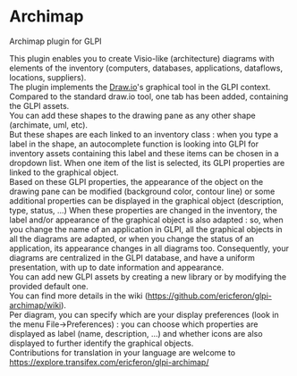 # Archimap
Archimap plugin for GLPI

This plugin enables you to create Visio-like (architecture) diagrams with elements of the inventory (computers, databases, applications, dataflows, locations, suppliers).<br/>
The plugin implements the [Draw.io]("http://www.draw.io")'s graphical tool in the GLPI context.<br/>
Compared to the standard draw.io tool, one tab has been added, containing the GLPI assets.<br/>
You can add these shapes to the drawing pane as any other shape (archimate, uml, etc). <br/>
But these shapes are each linked to an inventory class : when you type a label in the shape, an autocomplete function is looking into GLPI for inventory assets containing this label and these items can be chosen in a dropdown list.
When one item of the list is selected, its GLPI properties are linked to the graphical object.<br/>
Based on these GLPI properties, the appearance of the object on the drawing pane can be modified (background color, contour line) or some additional properties can be displayed in the graphical object (description, type, status, ...)
When these properties are changed in the inventory, the label and/or appearance of the graphical object is also adapted : so, when you change the name of an application in GLPI, all the graphical objects in all the diagrams are adapted, or when you change the status of an application, its appearance changes in all diagrams too.
Consequently, your diagrams are centralized in the GLPI database, and have a uniform presentation, with up to date information and appearance.<br/>
You can add new GLPI assets by creating a new library or by modifying the provided default one.<br/>You can find more details in the wiki (https://github.com/ericferon/glpi-archimap/wiki).<br/>
Per diagram, you can specify which are your display preferences (look in the menu File->Preferences) : you can choose which properties are displayed as label (name, description, ...) and whether icons are also displayed to further identify the graphical objects.<br/>
Contributions for translation in your language are welcome to https://explore.transifex.com/ericferon/glpi-archimap/
